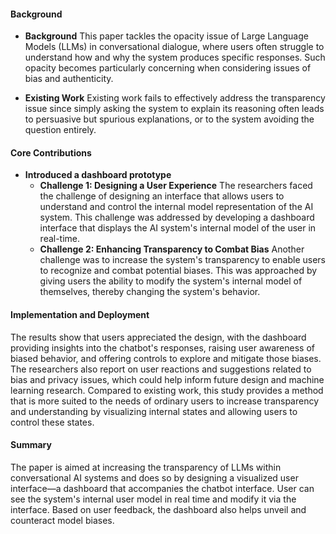 #### Background
- **Background**
This paper tackles the opacity issue of Large Language Models (LLMs) in conversational dialogue, where users often struggle to understand how and why the system produces specific responses. Such opacity becomes particularly concerning when considering issues of bias and authenticity.

- **Existing Work**
Existing work fails to effectively address the transparency issue since simply asking the system to explain its reasoning often leads to persuasive but spurious explanations, or to the system avoiding the question entirely.

#### Core Contributions
  - **Introduced a dashboard prototype**
    - **Challenge 1: Designing a User Experience**
      The researchers faced the challenge of designing an interface that allows users to understand and control the internal model representation of the AI system. This challenge was addressed by developing a dashboard interface that displays the AI system's internal model of the user in real-time.
    - **Challenge 2: Enhancing Transparency to Combat Bias**
      Another challenge was to increase the system's transparency to enable users to recognize and combat potential biases. This was approached by giving users the ability to modify the system's internal model of themselves, thereby changing the system's behavior.
      
#### Implementation and Deployment
The results show that users appreciated the design, with the dashboard providing insights into the chatbot's responses, raising user awareness of biased behavior, and offering controls to explore and mitigate those biases. The researchers also report on user reactions and suggestions related to bias and privacy issues, which could help inform future design and machine learning research.
Compared to existing work, this study provides a method that is more suited to the needs of ordinary users to increase transparency and understanding by visualizing internal states and allowing users to control these states.

#### Summary
The paper is aimed at increasing the transparency of LLMs within conversational AI systems and does so by designing a visualized user interface—a dashboard that accompanies the chatbot interface. User can see the system's internal user model in real time and modify it via the interface. Based on user feedback, the dashboard also helps unveil and counteract model biases.